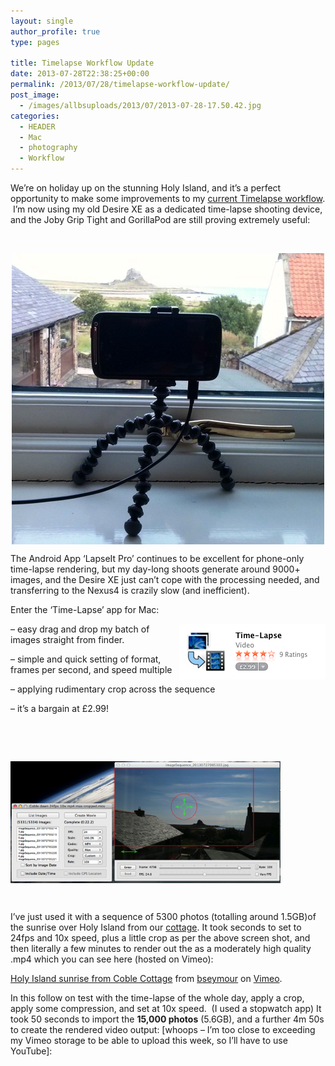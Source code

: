 ```yaml
---
layout: single
author_profile: true
type: pages

title: Timelapse Workflow Update
date: 2013-07-28T22:38:25+00:00
permalink: /2013/07/28/timelapse-workflow-update/
post_image:
  - /images/allbsuploads/2013/07/2013-07-28-17.50.42.jpg
categories:
  - HEADER
  - Mac
  - photography
  - Workflow
---
```

We&#8217;re on holiday up on the stunning Holy Island, and it&#8217;s a perfect opportunity to make some improvements to my [current Timelapse workflow](http://allbs.co.uk/2013/05/12/timelapse-via-android-mobile/).  I&#8217;m now using my old Desire XE as a dedicated time-lapse shooting device, and the Joby Grip Tight and GorillaPod are still proving extremely useful:

&nbsp;

<img style="display: block; margin-left: auto; margin-right: auto;" title="2013-07-28 17.50.42.jpg" src="/images/allbsuploads/2013/07/2013-07-28-17.50.42.jpg" alt="2013 07 28 17 50 42" width="500" height="466" border="0" />

The Android App &#8216;LapseIt Pro&#8217; continues to be excellent for phone-only time-lapse rendering, but my day-long shoots generate around 9000+ images, and the Desire XE just can&#8217;t cope with the processing needed, and transferring to the Nexus4 is crazily slow (and inefficient).

Enter the &#8216;Time-Lapse&#8217; app for Mac:

<img style="float: right;" title="Screen Shot 2013-07-28 at 18.09.22.png" src="/images/allbsuploads/2013/07/Screen-Shot-2013-07-28-at-18.09.222.png" alt="Screen Shot 2013 07 28 at 18 09 22" width="234" height="89" border="0" />

&#8211; easy drag and drop my batch of images straight from finder.

&#8211; simple and quick setting of format, frames per second, and speed multiple

&#8211; applying rudimentary crop across the sequence

&#8211; it&#8217;s a bargain at £2.99!

&nbsp;

&nbsp;

<p style="text-align: center;">
  <img class="aligncenter" style="display: block; border: 0px;" title="Screen Shot 2013-07-28 at 21.32.05.png" src="/images/allbsuploads/2013/07/Screen-Shot-2013-07-28-at-21.32.05.png" alt="Screen Shot 2013 07 28 at 21 32 05" width="432" height="195" border="0" />
</p>

&nbsp;

I&#8217;ve just used it with a sequence of 5300 photos (totalling around 1.5GB)of the sunrise over Holy Island from our [cottage](http://www.coblecottageholyisland.co.uk/). It took seconds to set to 24fps and 10x speed, plus a little crop as per the above screen shot, and then literally a few minutes to render out the as a moderately high quality .mp4 which you can see here (hosted on Vimeo):



[Holy Island sunrise from Coble Cottage](http://vimeo.com/71177225) from [bseymour](http://vimeo.com/bseymour) on [Vimeo](https://vimeo.com).

In this follow on test with the time-lapse of the whole day, apply a crop, apply some compression, and set at 10x speed.  (I used a stopwatch app) It took 50 seconds to import the **15,000 photos** (5.6GB), and a further 4m 50s to create the rendered video output: [whoops &#8211; I&#8217;m too close to exceeding my Vimeo storage to be able to upload this week, so I&#8217;ll have to use YouTube]:
